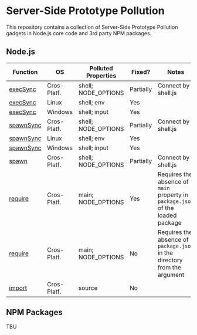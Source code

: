 # Server-Side Prototype Pollution
This repository contains a collection of Server-Side Prototype Pollution gadgets in Node.js core code and 3rd party NPM packages.

## Node.js
| Function    | OS          | Polluted Properties | Fixed?    | Notes               |
|-------------|-------------|---------------------|-----------|---------------------|
| [execSync](/nodejs/child_process/execSync.env.PoC.js)         | Cros-Platf. | shell; NODE_OPTIONS | Partially | Connect by shell.js |
| [execSync](/nodejs/child_process/execSync.env.lnx.PoC.js)     | Linux       | shell; env          | Yes       |  |
| [execSync](/nodejs/child_process/execSync.input.win.PoC.js)   | Windows     | shell; input        | Yes       |  |
| [spawnSync](/nodejs/child_process/spawnSync.env.PoC.js)       | Cros-Platf. | shell; NODE_OPTIONS | Partially | Connect by shell.js |
| [spawnSync](/nodejs/child_process/spawnSync.env.lnx.PoC.js)   | Linux       | shell; env          | Yes       |  |
| [spawnSync](/nodejs/child_process/spawnSync.input.win.PoC.js) | Windows     | shell; input        | Yes       |  |
| [spawn](/nodejs/child_process/spawn.env.PoC.js)               | Cros-Platf. | shell; NODE_OPTIONS | Partially | Connect by shell.js |
| [require](/nodejs/require/require.main.PoC.js)                | Cros-Platf. | main; NODE_OPTIONS  | Yes       | Requires the absence of `main` property in `package.json` of the loaded package |
| [require](/nodejs/require/require.main2.PoC.js)               | Cros-Platf. | main; NODE_OPTIONS  | No        | Requires the absence of `package.json` in the directory from the argument |
| [import](/nodejs/import/import.source.PoC.js)                 | Cros-Platf. | source              | No        | |

## NPM Packages
TBU
